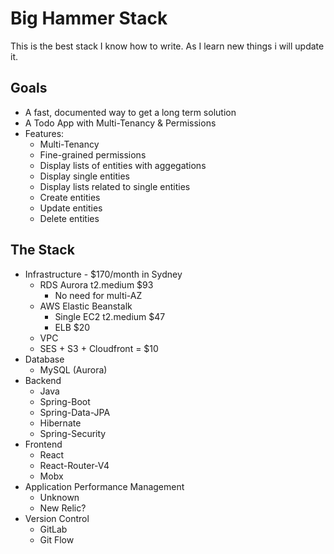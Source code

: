 # Big Hammer Stack
This is the best stack I know how to write. As I learn new things i will update it.

## Goals
* A fast, documented way to get a long term solution
* A Todo App with Multi-Tenancy & Permissions
* Features:
    * Multi-Tenancy
    * Fine-grained permissions
    * Display lists of entities with aggegations
    * Display single entities
    * Display lists related to single entities
    * Create entities
    * Update entities
    * Delete entities

## The Stack
* Infrastructure - $170/month in Sydney
    * RDS Aurora t2.medium $93
        * No need for multi-AZ
    * AWS Elastic Beanstalk
        * Single EC2 t2.medium $47
        * ELB $20
    * VPC
    * SES + S3 + Cloudfront = $10
* Database
    * MySQL (Aurora)
* Backend
    * Java
    * Spring-Boot
    * Spring-Data-JPA
    * Hibernate
    * Spring-Security
* Frontend
    * React
    * React-Router-V4
    * Mobx
* Application Performance Management
    * Unknown
    * New Relic?
* Version Control
    * GitLab
    * Git Flow

